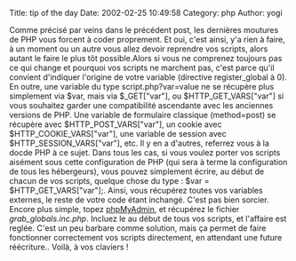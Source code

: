 Title: tip of the day
Date: 2002-02-25 10:49:58
Category: php
Author: yogi

Comme précisé par veins dans le précédent post, les dernières moutures de PHP vous forcent à coder proprement. Et oui, c'est ainsi, y'a rien à faire, à un moment ou un autre vous allez devoir reprendre vos scripts, alors autant le faire le plus tôt possible.Alors si vous ne comprenez toujours pas ce qui change et pourquoi vos scripts ne marchent pas, c'est parce qu'il convient d'indiquer l'origine de votre variable (directive register_global à 0). En outre, une variable du type script.php?var=value ne se récupère plus simplement via $var, mais via $_GET["var"], ou $HTTP_GET_VARS["var"] si vous souhaitez garder une compatibilité ascendante avec les anciennes versions de PHP. Une variable de formulaire classique (method=post) se récupère avec $HTTP_POST_VARS["var"], un cookie avec $HTTP_COOKIE_VARS["var"], une variable de session avec $HTTP_SESSION_VARS["var"], etc. Il y en a d'autres, referrez vous à la docde PHP à ce sujet. Dans tous les cas, si vous voulez porter vos scripts aisément sous cette configuration de PHP (qui sera à terme la configuration de tous les hébergeurs), vous pouvez simplement écrire, au début de chacun de vos scripts, quelque chose du type : $var = $HTTP_GET_VARS["var"];. Ainsi, vous récupérez toutes vos variables externes, le reste de votre code étant inchangé. C'est pas bien sorcier. Encore plus simple, topez <a href="http://phpmyadmin.sourceforge.net/download.html" target=_blank>phpMyAdmin</a>, et récupérez le fichier <i>grab_globals.inc.php</i>. Incluez le au début de tous vos scripts, et l'affaire est reglée. C'est un peu barbare comme solution, mais ça permet de faire fonctionner correctement vos scripts directement, en attendant une future réécriture.. Voilà, à vos claviers !